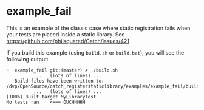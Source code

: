 # example_fail
This is an example of the classic case where static registration fails when your tests are placed inside a static library.
See https://github.com/philsquared/Catch/issues/421

If you build this example (using `build.sh` or `build.bat`), you will see the following output:

```
➜  example_fail git:(master) ✗ ./build.sh
          ...   (lots of lines) ...
-- Build files have been written to: /dvp/OpenSource/catch_registerstaticlibrary/examples/example_fail/build
          ...   (lots of lines) ...
[100%] Built target MyLibraryTest
No tests ran    <=== OUCHHHHH
```
